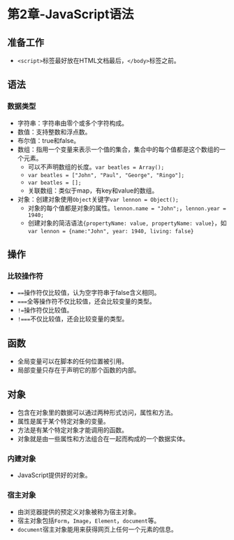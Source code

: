 # 第2章-JavaScript语法

## 准备工作

- `<script>`标签最好放在HTML文档最后，`</body>`标签之前。

## 语法

### 数据类型

- 字符串：字符串由零个或多个字符构成。
- 数值：支持整数和浮点数。
- 布尔值：true和false。
- 数组：指用一个变量来表示一个值的集合，集合中的每个值都是这个数组的一个元素。
  - 可以不声明数组的长度。`var beatles = Array();`
  - `var beatles = ["John", "Paul", "George", "Ringo"];`
  - `var beatles = [];`
  - 关联数组：类似于map，有key和value的数组。
- 对象：创建对象使用`Object`关键字`var lennon = Object();`
  - 对象的每个值都是对象的属性。`lennon.name = "John";`，`lennon.year = 1940;`
  - 创建对象的简洁语法`{propertyName: value, propertyName: value}`，如`var lennon = {name:"John", year: 1940, living: false}`

## 操作

### 比较操作符

- `==`操作符仅比较值，认为空字符串于false含义相同。
- `===`全等操作符不仅比较值，还会比较变量的类型。
- `!=`操作符仅比较值。
- `!===`不仅比较值，还会比较变量的类型。

## 函数

- 全局变量可以在脚本的任何位置被引用。
- 局部变量只存在于声明它的那个函数的内部。

## 对象

- 包含在对象里的数据可以通过两种形式访问，属性和方法。
- 属性是属于某个特定对象的变量。
- 方法是有某个特定对象才能调用的函数。
- 对象就是由一些属性和方法组合在一起而构成的一个数据实体。

### 内建对象

- JavaScript提供好的对象。

### 宿主对象

- 由浏览器提供的预定义对象被称为宿主对象。
- 宿主对象包括`Form`，`Image`，`Element`，`document`等。
- `document`宿主对象能用来获得网页上任何一个元素的信息。

